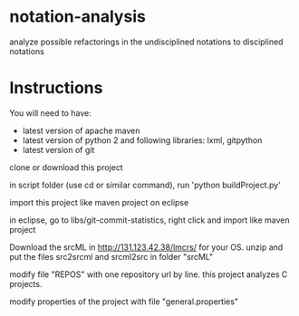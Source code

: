 # notation-analysis
analyze possible refactorings in the undisciplined notations to disciplined notations

# Instructions

You will need to have:

- latest version of apache maven
- latest version of python 2 and following libraries: lxml, gitpython
- latest version of git

clone or download this project

in script folder (use cd or similar command), run 'python buildProject.py'

import this project like maven project on eclipse

in eclipse, go to libs/git-commit-statistics, right click and import like maven project

Download the srcML in http://131.123.42.38/lmcrs/ for your OS. unzip and put the files src2srcml and srcml2src in folder "srcML"

modify file "REPOS" with one repository url by line. this project analyzes C projects.

modify properties of the project with file "general.properties"
